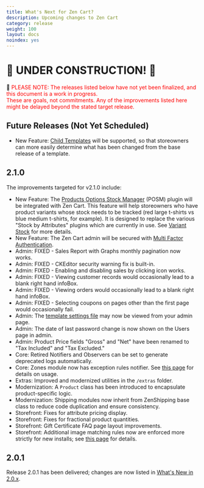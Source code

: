 ```yaml
---
title: What's Next for Zen Cart? 
description: Upcoming changes to Zen Cart 
category: release
weight: 100
layout: docs
noindex: yes
---
```

# :construction: UNDER CONSTRUCTION! :construction:

:stop_sign: <font color="red">PLEASE NOTE: The releases listed below have not yet been finalized, and this document is a work in progress.  <br>
These are goals, not commitments.  Any of the improvements listed here might be delayed beyond the stated target release.</font>

## Future Releases (Not Yet Scheduled) 
- New Feature: <a href="https://github.com/zencart/zencart/discussions/6428">Child Templates</a> will be supported, so that storeowners can more easily determine what has been changed from the base release of a template. 

## 2.1.0 
The improvements targeted for v2.1.0 include:  
- New Feature: The <a href="https://vinosdefrutastropicales.com/product_extra_files/options_stock/readme.html">Products Options Stock Manager</a> (POSM) plugin will be integrated with Zen Cart.  This feature will help storeowners who have product variants whose stock needs to be tracked (red large t-shirts vs blue medium t-shirts, for example).  It is designed to replace the various "Stock by Attributes" plugins which are currently in use.  See [Variant Stock](/user/running/posm/) for more details.
- New Feature: The Zen Cart admin will be secured with 
[Multi Factor Authentication](/user/security/multifactor/). 
- Admin: FIXED - Sales Report with Graphs monthly pagination now works.
- Admin: FIXED - CKEditor security warning fix is built-in.
- Admin: FIXED - Enabling and disabling sales by clicking icon works. 
- Admin: FIXED - Viewing customer records would occasionally lead to a blank right hand infoBox.
- Admin: FIXED - Viewing orders would occasionally lead to a blank right hand infoBox.
- Admin: FIXED - Selecting coupons on pages other than the first page would occasionally fail.
- Admin: The <a href="/dev/code/template_settings/">template settings file</a> may now be viewed from your admin page.
- Admin: The date of last password change is now shown on the Users page in admin.
- Admin: Product Price fields "Gross" and "Net" have been renamed to "Tax Included" and "Tax Excluded."
- Core: Retired Notifiers and Observers can be set to generate deprecated logs automatically.
- Core: Zones module now has exception rules notifier.  See <a href="/user/shipping/exceptions/">this page</a> for details on usage.
- Extras: Improved and modernized utilities in the `/extras` folder.
- Modernization: A `Product` class has been introduced to encapsulate product-specific logic.
- Modernization: Shipping modules now inherit from ZenShipping base class to reduce code duplication and ensure consistency.
- Storefront: Fixes for attribute pricing display.
- Storefront: Fixes for fractional product quantities.
- Storefront: Gift Certificate FAQ page layout improvements.
- Storefront: Additional image matching rules now are enforced more strictly for new installs; see [this page](/user/images/additional_images/#additional-images-filename-matching-rules) for details.  

## 2.0.1 
Release 2.0.1 has been delivered; changes are now listed in [What's New in 2.0.x](/release/whatsnew_2.0.0.html).
